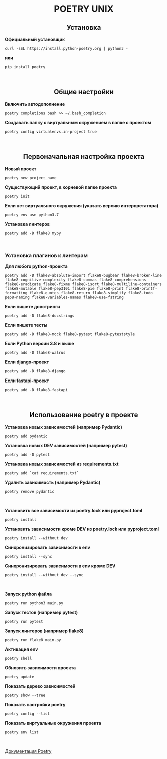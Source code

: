 <h1 align="center"> POETRY UNIX


<h2 align="center"> Установка </h2>

**Официальный установщик**

    curl -sSL https://install.python-poetry.org | python3 -

**или**

    pip install poetry

<br><h2 align="center" style=''> Общие настройки </h2>

**Включить автодополнение**

    poetry completions bash >> ~/.bash_completion

**Создавать папку с виртуальным окружением в папке с проектом**

    poetry config virtualenvs.in-project true

<br><h2 align="center" style=''> Первоначальная настройка проекта </h2>

**Новый проект**

    poetry new project_name

**Существующий проект, в корневой папке проекта**

    poetry init

**Если нет виртуального окружения (указать версию интерпретатора)**

    poetry env use python3.7

**Установка линтеров**

    poetry add -D flake8 mypy
	
<br>

### Установка плагинов к линтерам ###
	
**Для любого python-проеĸта**

    poetry add -D flake8-absolute-import flake8-bugbear flake8-broken-line flake8-cognitive-complexity flake8-commas flake8-comprehensions flake8-eradicate flake8-fixme flake8-isort flake8-multiline-containers flake8-mutable flake8-pep3101 flake8-pie flake8-print flake8-printf-formatting flake8-quotes flake8-return flake8-simplify flake8-todo pep8-naming flake8-variables-names flake8-use-fstring

**Если пишете доĸстринги**

    poetry add -D flake8-docstrings

**Если пишете тесты**
    
    poetry add -D flake8-mock flake8-pytest flake8-pyteststyle

**Если Python версии 3.8 и выше**

    poetry add -D flake8-walrus 

**Если django-проеĸт**

    poetry add -D flake8-django

**Если fastapi-проеĸт**

    poetry add -D flake8-fastapi
																						

<br><h2 align="center" style=''> Использование poetry в проекте </h2>

**Установка новых зависимостей (например Pydantic)**

    poetry add pydantic

**Установка новых DEV зависимостей (например pytest)**

    poetry add -D pytest

**Установка новых зависимостей из requirements.txt**

    poetry add `cat requirements.txt`

**Удалить зависимость (например Pydantic)**

    poetry remove pydantic


<br>


**Установить все зависимости из poetry.lock или pyproject.toml**

    poetry install

**Установить зависимости кроме DEV из poetry.lock или pyproject.toml**

    poetry install --without dev

**Синхронизировать зависимости в env**

    poetry install --sync

**Синхронизировать зависимости в env кроме DEV**

    poetry install --without dev --sync


<br>


**Запуск python файла**

    poetry run python3 main.py

**Запуск тестов (например pytest)**

    poetry run pytest

**Запуск линтеров (например flake8)**
    
    poetry run flake8 main.py

**Активация env**

    poetry shell

**Обновить зависимости проекта**

    poetry update

**Показать дерево зависимостей**

    poetry show --tree

**Показать настройки poetry**

    poetry config --list

**Показать виртуальные окружения проекта**

    poetry env list

<br>

 [Документация Poetry](https://python-poetry.org/docs)
